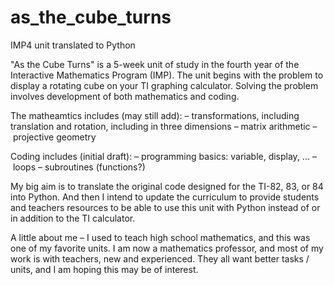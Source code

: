 # as_the_cube_turns
IMP4 unit translated to Python

"As the Cube Turns" is a 5-week unit of study in the fourth year of the Interactive Mathematics Program (IMP). The unit begins with the problem to display a rotating cube on your TI graphing calculator. Solving the problem involves development of both mathematics and coding. 

The matheamtics includes (may still add):
	– transformations, including translation and rotation, including in three dimensions
	– matrix arithmetic
	– projective geometry

Coding includes (initial draft):
	– programming basics: variable, display, ...
	– loops
	– subroutines (functions?)

My big aim is to translate the original code designed for the TI-82, 83, or 84 into Python. And then I intend to update the curriculum to provide students and teachers resources to be able to use this unit with Python instead of or in addition to the TI calculator.

A little about me – I used to teach high school mathematics, and this was one of my favorite units. I am now a mathematics professor, and most of my work is with teachers, new and experienced. They all want better tasks / units, and I am hoping this may be of interest.
